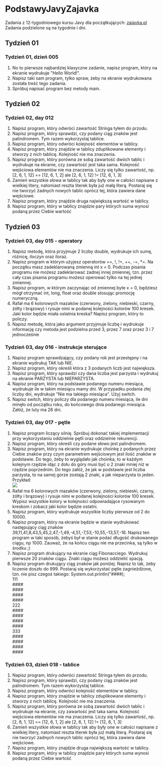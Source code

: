 # PodstawyJavyZajavka
Zadania z 12-tygodniowego kursu Javy dla początkujących: [zajavka.pl](http://zajavka.pl)
Zadania podzielone są na tygodnie i dni.

## Tydzień 01
### Tydzień 01, dzień 005
1. No to pierwsze najbardziej klasyczne zadanie, napisz program, który na ekranie wydrukuje "Hello World!".
2. Napisz taki sam program, tylko spraw, żeby na ekranie wydrukowana została treść tego zadania.
3. Spróbuj napisać program bez metody main.

## Tydzień 02
### Tydzień 02, day 012
1. Napisz program, który odwróci zawartość Stringa tyłem do przodu.
2. Napisz program, który sprawdzi, czy podany ciąg znaków jest palindromem. Tym razem wykorzystaj tablice.
3. Napisz program, który odwróci kolejność elementów w tablicy.
4. Napisz program, który znajdzie w tablicy zduplikowane elementy i stworzy z nich tablicę. Kolejność nie ma znaczenia.
5. Napisz program, który porówna ze sobą zawartość dwóch tablic i wydrukuje na ekranie, czy zawartość jest taka sama. Kolejność wejściowa elementów nie ma znaczenia. Liczy się tylko zawartość, np. [2, 6, 1, 12] == [12, 6, 1, 2] ale [2, 6, 1, 12] != [12, 6, 1, 3]
6. Zamień wszystkie słowa w tablicy tak aby były one w całości napisane z wielkiej litery, natomiast reszta literek była już małą literą. Postaraj się nie tworzyć żadnych
nowych tablic oprócz tej, która zawiera dane wejściowe.
7. Napisz program, który znajdzie druga największą wartość w tablicy.
8. Napisz program, który w tablicy znajdzie pary których suma wynosi podaną przez Ciebie wartość

## Tydzień 03
### Tydzień 03, day 015 - operatory
1. Napisz metodę, która przyjmuje 2 liczby double, wydrukuje ich sumę, różnicę, iloczyn oraz iloraz.
2. Napisz program w którym użyjesz operatorów ==, !, !=, ++, -=, *=. Na początku masz zadeklarowaną zmienną int x = 0. Podczas pisania programu nie możesz zadeklarować żadnej innej zmiennej, tzn. przez cały czas pisania programu możesz operować tylko na tej jednej zmiennej.
3. Napisz program, w którym zaczynając od zmiennej byte x = 0, będziesz mógł otrzymać int, long, float oraz double stosując promocję numeryczną.
4. Rafał ma 6 kolorowych mazaków (czerwony, zielony, niebieski, czarny, żółty i brązowy) i rysuje nimi w podanej kolejności kolorów 100 kresek. Jaki kolor będzie miała ostatnia kreska? Napisz program, który to policzy.
5. Napisz metodę, która jako argument przyjmuje liczbę i wydrukuje informację czy metoda jest podzielna przed 3, przez 7 oraz przez 3 i 7 jednocześnie

### Tydzień 03, day 016 - instrukcje sterujące
1. Napisz program sprawdzający, czy podany rok jest przestępny i na ekranie wydrukuj TAK lub NIE.
2. Napisz program, który określi która z 3 podanych liczb jest największa.
3. Napisz program, który sprawdzi czy dana liczba jest parzysta i wydrukuj na ekranie PARZYSTA lub NIEPARZYSTA.
4. Napisz program, który na podstawie podanego numeru miesiąca, wydrukuje ile w takim miesiącu mamy dni. W przypadku podania złej liczby dni, wydrukuje "Nie ma takiego miesiąca". Użyj switch.
5. Napisz switch, który policzy dla podanego numeru miesiąca, ile dni minęło od początku roku, do końcowego dnia podanego miesiąca. Załóż, że luty ma 28 dni.

### Tydzień 03, day 017 - pętle
1. Napisz program liczący silnię. Spróbuj dokonać takiej implementacji przy wykorzystaniu oddzielnie pętli oraz oddzielnie rekurencji.
2. Napisz program, który określi czy podane słowo jest palindromem.
3. Napisz program, który na ekranie wydrukuje choinkę z podanych przez Ciebie znaków przy czym parametrem wejściowym jest ilość znaków w podstawie. Do tego, żeby to wyglądało jak choinka, to w każdym kolejnym rzędzie idąc z dołu do góry musi być o 2 znaki mniej niż w rzędzie poprzednim. Do tego załóż, że jak w podstawie jest liczba parzysta, to na samej górze zostają 2 znaki, a jak nieparzysta to jeden. Przykład:<br/>
![](https://github.com/jullivane/LearningJavaWithZajavka/blob/main/img/task_w03_d10_e03_tree_from_hashes_small.PNG)
4. Rafał ma 6 kolorowych mazaków (czerwony, zielony, niebieski, czarny, żółty i brązowy) i rysuje nimi w podanej kolejności kolorów 100 kresek. Wypisz wszystkie kolory w kolejności odpowiadające rysowanym kreskom i zobacz jaki kolor będzie ostatni.
5. Napisz program, który wydrukuje wszystkie liczby pierwsze od 2 do 10000.
6. Napisz program, który na ekranie będzie w stanie wydrukować następujący ciąg znaków 39,11,41,8,43,5,45,2,47,-1,49,-4,51,-7,53,-10,55,-13,57,-16. Napisz ten program
w taki sposób, żebyś był w stanie podać długość drukowanego ciągu, np 1000. Zauważ, że na końcu ciągu nie ma przecinka, są tylko w środku ;)
7. Napisz program drukujący na ekranie ciąg Fibonacciego. Wydrukuj pierwsze 20 znaków ciągu. Znaki ciągu możesz oddzielić spacją.
8. Napisz program drukujący ciąg znaków jak poniżej. Napisz to tak, żeby liczenie doszło do 999. Postaraj się wykorzystać pętle zagnieżdżone, tzn. nie pisz czegoś takiego: System.out.println("####);<br/>111<br/>\####<br/>\####<br/>\####<br/>\####<br/>222<br/>\####<br/>\####<br/>\####<br/>\####<br/>333<br/>\####<br/>\####<br/>\####<br/>\####

### Tydzień 03, dzień 018 - tablice
1. Napisz program, który odwróci zawartość Stringa tyłem do przodu.
2. Napisz program, który sprawdzi, czy podany ciąg znaków jest palindromem. Tym razem wykorzystaj tablice.
3. Napisz program, który odwróci kolejność elementów w tablicy.
4. Napisz program, który znajdzie w tablicy zduplikowane elementy i stworzy z nich tablicę. Kolejność nie ma znaczenia.
5. Napisz program, który porówna ze sobą zawartość dwóch tablic i wydrukuje na ekranie, czy zawartość jest taka sama. Kolejność wejściowa elementów nie ma
znaczenia. Liczy się tylko zawartość, np. [2, 6, 1, 12] == [12, 6, 1, 2] ale [2, 6, 1, 12] != [12, 6, 1, 3]
6. Zamień wszystkie słowa w tablicy tak aby były one w całości napisane z wielkiej litery, natomiast reszta literek była już małą literą. Postaraj się nie tworzyć żadnych nowych tablic oprócz tej, która zawiera dane wejściowe.
7. Napisz program, który znajdzie druga największą wartość w tablicy.
8. Napisz program, który w tablicy znajdzie pary których suma wynosi podaną przez Ciebie wartość
